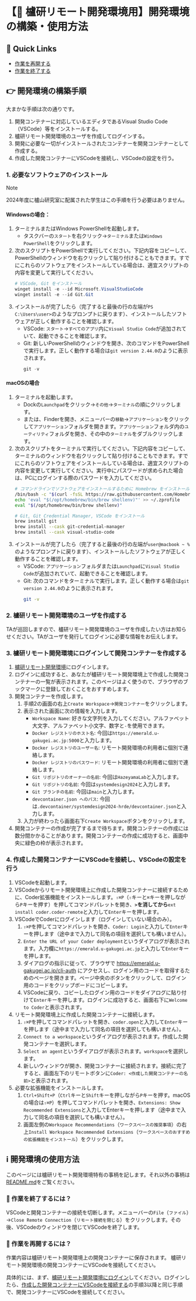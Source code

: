 # 【📡 櫨研リモート開発環境用】開発環境の構築・使用方法

## 🧭 Quick Links

- [作業を再開する](#-作業を再開するには)
- [作業を終了する](#-作業を終了するには)

## 👉 開発環境の構築手順

大まかな手順は次の通りです。

1. 開発コンテナーに対応しているエディタであるVisual Studio Code（VSCode）等をインストールする。
2. 櫨研リモート開発環境のユーザを作成してログインする。
3. 開発に必要な一切がインストールされたコンテナーを開発コンテナーとして作成する。
4. 作成した開発コンテナーにVSCodeを接続し、VSCodeの設定を行う。

### 1. 必要なソフトウェアのインストール

> [!NOTE]
> 2024年度に櫨山研究室に配属された学生はこの手順を行う必要はありません。

#### Windowsの場合：

1. ターミナルまたはWindows PowerShellを起動します。
    - タスクバーの`スタート`を右クリック→`ターミナル`または`Windows PowerShell`をクリックします。
2. 次のスクリプトをPowerShellで実行してください。下記内容をコピーして、PowerShellのウィンドウを右クリックして貼り付けることもできます。すでにこれらのソフトウェアをインストールしている場合は、適宜スクリプトの内容を変更して実行してください。
    ```ps1
    # VSCode, Git をインストール
    winget install -e --id Microsoft.VisualStudioCode
    winget install -e --id Git.Git
    ```
3. インストールが完了したら（完了すると最後の行の左端が`PS C:\Users\user>`のようなプロンプトに戻ります）、インストールしたソフトウェアが正しく動作することを確認します。
    - VSCode: `スタート`→`すべてのアプリ`内に`Visual Studio Code`が追加されていて、起動できることを確認します。
    - Git: 新しいPowerShellのウィンドウを開き、次のコマンドをPowerShellで実行します。正しく動作する場合は`git version 2.44.0`のように表示されます。
        ```ps1
        git -v
        ```

#### macOSの場合

1. ターミナルを起動します。
    - Dockの`Launchpad`をクリック→`その他`→`ターミナル`の順にクリックします。
    - または、Finderを開き、メニューバーの`移動`→`アプリケーション`をクリックして`アプリケーション`フォルダを開きます。`アプリケーション`フォルダ内の`ユーティリティ`フォルダを開き、その中の`ターミナル`をダブルクリックします。
2. 次のスクリプトをターミナルで実行してください。下記内容をコピーして、ターミナルのウィンドウを右クリックして貼り付けることもできます。すでにこれらのソフトウェアをインストールしている場合は、適宜スクリプトの内容を変更して実行してください。実行中にパスワードが求められた場合は、PCにログインする際のパスワードを入力してください。
    ```sh
    # コマンドラインでソフトウェアをインストールするために Homebrew をインストール
    /bin/bash -c "$(curl -fsSL https://raw.githubusercontent.com/Homebrew/install/HEAD/install.sh)"
    echo 'eval "$(/opt/homebrew/bin/brew shellenv)"' >> ~/.zprofile
    eval "$(/opt/homebrew/bin/brew shellenv)"
    
    # Git, Git Credential Manager, VSCode をインストール
    brew install git
    brew install --cask git-credential-manager
    brew install --cask visual-studio-code
    ```
3. インストールが完了したら（完了すると最後の行の左端が`user@macbook ~ %`のようなプロンプトに戻ります）、インストールしたソフトウェアが正しく動作することを確認します。
    - VSCode: `アプリケーション`フォルダまたは`Launchpad`に`Visual Studio Code`が追加されていて、起動できることを確認します。
    - Git: 次のコマンドをターミナルで実行します。正しく動作する場合は`git version 2.44.0`のように表示されます。
        ```sh
        git -v
        ```

### 2. 櫨研リモート開発環境のユーザを作成する

TAが巡回しますので、櫨研リモート開発環境のユーザを作成したい方はお知らせください。TAがユーザを発行してログインに必要な情報をお伝えします。

### 3. 櫨研リモート開発環境にログインして開発コンテナーを作成する

1. [櫨研リモート開発環境](https://emerald.u-gakugei.ac.jp/)にログインします。
2. ログインに成功すると、あなたが櫨研リモート開発環境上で作成した開発コンテナーの一覧が表示されます。このページはよく使うので、ブラウザのブックマークに登録しておくことをおすすめします。
3. 開発コンテナーを作成します。
    1. 手順2の画面の右上`Create Workspace`→`開発コンテナー`をクリックします。
    2. 表示された画面に次の情報を入力します。
        - `Workspace Name`: 好きな文字列を入力してください。アルファベット大文字、アルファベット小文字、数字と`-`を使用できます。
        - `Docker レジストリのホスト名`: 今回は`https://emerald.u-gakugei.ac.jp:5000`と入力します。
        - `Docker レジストリのユーザー名`: リモート開発環境の利用者に個別で連絡します。
        - `Docker レジストリのパスワード`: リモート開発環境の利用者に個別で連絡します。
        - `Git リポジトリのオーナーの名前`: 今回は`HazeyamaLab`と入力します。
        - `Git リポジトリの名前`: 今回は`systemdesign2024`と入力します。
        - `Git ブランチの名前`: 今回は`main`と入力します。
        - `devcontainer.json へのパス`: 今回は`.devcontainer/systemdesign2024-hrde/devcontainer.json`と入力します。
    3. 入力が終わったら画面右下`Create Workspace`ボタンをクリックします。
4. 開発コンテナーの作成が完了するまで待ちます。開発コンテナーの作成には数分間かかることがあります。開発コンテナーの作成に成功すると、画面中央に緑色の枠が表示されます。

### 4. 作成した開発コンテナーにVSCodeを接続し、VSCodeの設定を行う

1. VSCodeを起動します。
2. VSCodeからリモート開発環境上に作成した開発コンテナーに接続するために、Coder拡張機能をインストールします。`⇧⌘P`（`⇧`キーと`⌘`キーを押しながら`P`キーを押す）を押してコマンドパレットを開き、**`>`を消してから**`ext install coder.coder-remote`と入力して`Enter`キーを押します。
3. VSCodeでCoderにログインします（ログインしていない場合のみ）。
    1. `⇧⌘P`を押してコマンドパレットを開き、`Coder: Login`と入力して`Enter`キーを押します（途中まで入力して同名の項目を選択しても構いません）。
    2. `Enter the URL of your Coder deployment`というダイアログが表示されます。入力欄に`https://emerald.u-gakugei.ac.jp`と入力して`Enter`キーを押します。
    3. ダイアログの指示に従って、ブラウザで https://emerald.u-gakugei.ac.jp/cli-auth にアクセスし、ログイン用のコードを取得するためのページを開きます。ページ中央のボタンをクリックして、ログイン用のコードをクリップボードにコピーします。
    4. VSCodeに戻り、コピーしたログイン用のコードをダイアログに貼り付けて`Enter`キーを押します。ログインに成功すると、画面右下に`Welcome to Coder`と表示されます。
4. リモート開発環境上に作成した開発コンテナーに接続します。
    1. `⇧⌘P`を押してコマンドパレットを開き、`coder.open`と入力して`Enter`キーを押します（途中まで入力して同名の項目を選択しても構いません）。
    2. `Connect to a workspace`というダイアログが表示されます。作成した開発コンテナーを選択します。
    3. `Select an agent`というダイアログが表示されます。`workspace`を選択します。
    4. 新しいウィンドウが開き、開発コンテナーに接続されます。接続に完了すると、画面左下のリモートボタンに`Coder: <作成した開発コンテナーの名前>`と表示されます。
5. 必要な拡張機能をインストールします。
    1. `Ctrl+Shift+P`（`Ctrl`キーと`Shift`キーを押しながら`P`キーを押す。macOSの場合は`⇧⌘P`）を押してコマンドパレットを開き、`Extensions: Show Recommended Extensions`と入力してEnterキーを押します（途中まで入力して同名の項目を選択しても構いません）。
    2. 画面左側の`Workspace Recommendations`（`ワークスペースの推奨事項`）の右上`Install Workspace Recommended Extensions`（`ワークスペースのおすすめの拡張機能をインストール`）をクリックします。

## ℹ️ 開発環境の使用方法

このページには櫨研リモート開発環境特有の事柄を記します。それ以外の事柄は[README.md](../../README.md#ℹ️-開発環境の使い方)をご覧ください。

### 🧐 作業を終了するには？

VSCodeと開発コンテナーの接続を切断します。メニューバーの`File`（`ファイル`）→`Close Remote Connection`（`リモート接続を閉じる`）をクリックします。その後、VSCodeのウィンドウを閉じてVSCodeを終了します。

### 🧐 作業を再開するには？

作業内容は櫨研リモート開発環境上の開発コンテナーに保存されます。
櫨研リモート開発環境の開発コンテナーにVSCodeを接続してください。

具体的には、まず、[櫨研リモート開発環境にログイン](#3-櫨研リモート開発環境にログインして開発コンテナーを作成する)してください。ログインしたら、[作成した開発コンテナーにVSCodeを接続する](#4-作成した開発コンテナーにvscodeを接続する)の手順3以降と同じ手順で、開発コンテナーにVSCodeを接続してください。

